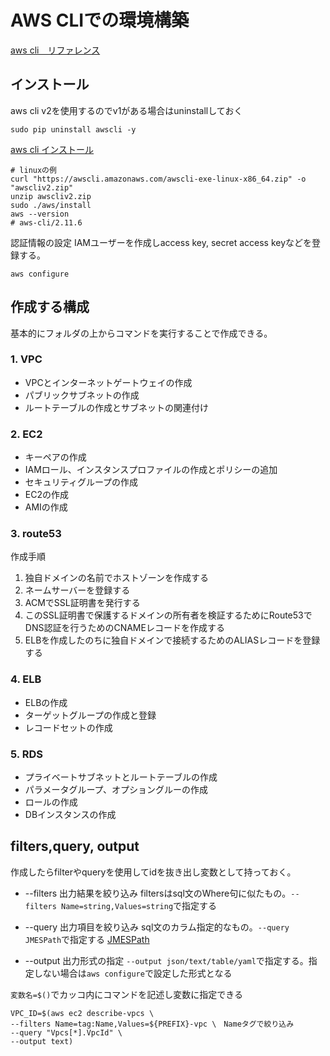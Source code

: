 # AWS CLIでの環境構築
[aws cli　リファレンス](https://awscli.amazonaws.com/v2/documentation/api/latest/index.html)

## インストール
aws cli v2を使用するのでv1がある場合はuninstallしておく
```
sudo pip uninstall awscli -y
```

[aws cli インストール](https://docs.aws.amazon.com/ja_jp/cli/latest/userguide/getting-started-install.html)
```
# linuxの例
curl "https://awscli.amazonaws.com/awscli-exe-linux-x86_64.zip" -o "awscliv2.zip"
unzip awscliv2.zip
sudo ./aws/install
aws --version
# aws-cli/2.11.6
```

認証情報の設定
IAMユーザーを作成しaccess key, secret access keyなどを登録する。
```
aws configure
```

## 作成する構成
基本的にフォルダの上からコマンドを実行することで作成できる。

### 1. VPC
- VPCとインターネットゲートウェイの作成
- パブリックサブネットの作成
- ルートテーブルの作成とサブネットの関連付け

### 2. EC2
- キーペアの作成
- IAMロール、インスタンスプロファイルの作成とポリシーの追加
- セキュリティグループの作成
- EC2の作成
- AMIの作成

### 3. route53
作成手順
1. 独自ドメインの名前でホストゾーンを作成する
2. ネームサーバーを登録する
3. ACMでSSL証明書を発行する
4. このSSL証明書で保護するドメインの所有者を検証するためにRoute53でDNS認証を行うためのCNAMEレコードを作成する
5. ELBを作成したのちに独自ドメインで接続するためのALIASレコードを登録する

### 4. ELB
- ELBの作成
- ターゲットグループの作成と登録
- レコードセットの作成

### 5. RDS
- プライベートサブネットとルートテーブルの作成
- パラメータグループ、オプショングルーの作成
- ロールの作成
- DBインスタンスの作成

## filters,query, output
作成したらfilterやqueryを使用してidを抜き出し変数として持っておく。
- --filters 出力結果を絞り込み 
filtersはsql文のWhere句に似たもの。`--filters Name=string,Values=string`で指定する

- --query 出力項目を絞り込み 
sql文のカラム指定的なもの。`--query JMESPath`で指定する
[JMESPath](https://jmespath.org/)

- --output 出力形式の指定 
`--output json/text/table/yaml`で指定する。指定しない場合は`aws configure`で設定した形式となる


`変数名=$()`でカッコ内にコマンドを記述し変数に指定できる

```
VPC_ID=$(aws ec2 describe-vpcs \
--filters Name=tag:Name,Values=${PREFIX}-vpc \　Nameタグで絞り込み
--query "Vpcs[*].VpcId" \
--output text)
```
